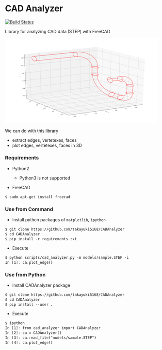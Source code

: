 CAD Analyzer
============

[![Build Status](https://travis-ci.org/takayuki5168/CADAnalyzer.svg?branch=master)](https://travis-ci.com/takayuki5168/CADAnalyzer/)

Library for analyzing CAD data (STEP) with FreeCAD

![sample1](figs/sample1.png)

We can do with this library
- extract edges, vertetexes, faces
- plot edges, vertetexes, faces in 3D

### Requirements
- Python2
    - Python3 is not supported
    
- FreeCAD
```
$ sudo apt-get install freecad
```

### Use from Command
- Install python packages of `matplotlib`, `ipython`
```
$ git clone https://github.com/takayuki5168/CADAnalyzer
$ cd CADAnalyzer
$ pip install -r requirements.txt
```
- Execute
```
$ python scripts/cad_analyzer.py -m models/sample.STEP -i
In [1]: ca.plot_edge()
```

### Use from Python
- Install CADAnalyzer package
```
$ git clone https://github.com/takayuki5168/CADAnalyzer
$ cd CADAnalyzer
$ pip install --user .
```

- Execute
```
$ ipython
In [1]: from cad_analyzer import CADAnalyzer
In [2]: ca = CADAnalyzer()
In [3]: ca.read_file("models/sample.STEP")
In [4]: ca.plot_edge()